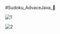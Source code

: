 #Sudoku_AdvaceJava_🧩

![1](https://github.com/HetRojivadiya/Sudoku_AdvaceJava/assets/123486074/ee6d2d9b-eda5-44a3-8565-372cfc3c0573)

![2](https://github.com/HetRojivadiya/Sudoku_AdvaceJava/assets/123486074/483e4871-f53a-4956-9088-744d14f91d66)
